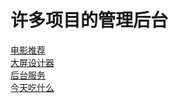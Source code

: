 # 许多项目的管理后台

[电影推荐](https://github.com/food-billboard/movie-weapp)  
[大屏设计器](https://github.com/food-billboard/create-chart)  
[后台服务](https://github.com/food-billboard/node-server)  
[今天吃什么](https://github.com/food-billboard/eat-what)
